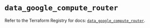 # `data_google_compute_router`

Refer to the Terraform Registry for docs: [`data_google_compute_router`](https://registry.terraform.io/providers/hashicorp/google-beta/5.25.0/docs/data-sources/google_compute_router).
